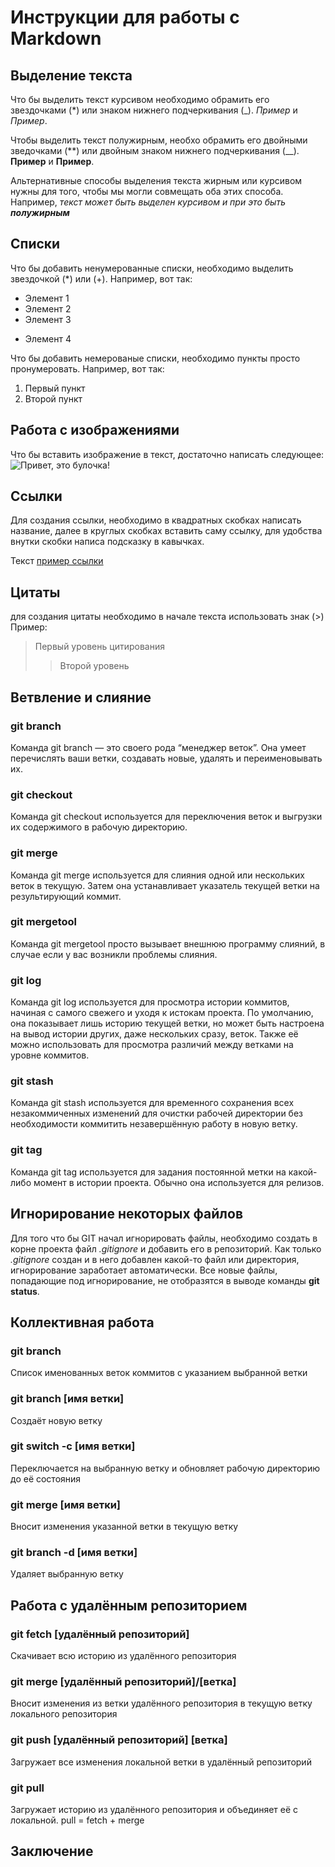 # Инструкции для работы с Markdown

## Выделение текста

Что бы выделить текст курсивом необходимо обрамить его звездочками (*) или знаком нижнего подчеркивания (_). *Пример* и _Пример_.

Чтобы выделить текст полужирным, необхо обрамить его двойными зведочками (**) или двойным знаком нижнего подчеркивания (__). **Пример** и __Пример__.

Альтернативные способы выделения текста жирным или курсивом нужны для того, чтобы мы могли совмещать оба этих способа. Например, _текст может быть выделен курсивом и при это быть **полужирным**_

## Списки

Что бы добавить ненумерованные списки, необходимо выделить звездочкой (*) или (+).
Например, вот так:
* Элемент 1
* Элемент 2
* Элемент 3
+ Элемент 4

Что бы добавить немерованые списки, необходимо пункты просто пронумеровать.
Например, вот так:
1. Первый пункт
2. Второй пункт

## Работа с изображениями

Что бы вставить изображение в текст, достаточно написать следующее:
![Привет, это булочка!](thumb.jpg) 

## Ссылки

Для создания ссылки, необходимо в квадратных скобках написать название, далее в круглых скобках вставить саму ссылку, для удобства внутки скобки написа подсказку в кавычках.

Текст [пример ссылки](http.example.com "Всплывающая подсказка")

## Цитаты

для создания цитаты необходимо в начале текста использовать знак (>) Пример:
>Первый уровень цитирования
>>Второй уровень 

## Ветвление и слияние


### git branch

Команда git branch — это своего рода “менеджер веток”. Она умеет перечислять ваши ветки, создавать новые, удалять и переименовывать их.

### git checkout

Команда git checkout используется для переключения веток и выгрузки их содержимого в рабочую директорию.

### git merge

Команда git merge используется для слияния одной или нескольких веток в текущую. Затем она устанавливает указатель текущей ветки на результирующий коммит.

### git mergetool

Команда git mergetool просто вызывает внешнюю программу слияний, в случае если у вас возникли проблемы слияния.

### git log

Команда git log используется для просмотра истории коммитов, начиная с самого свежего и уходя к истокам проекта. По умолчанию, она показывает лишь историю текущей ветки, но может быть настроена на вывод истории других, даже нескольких сразу, веток. Также её можно использовать для просмотра различий между ветками на уровне коммитов.

### git stash

Команда git stash используется для временного сохранения всех незакоммиченных изменений для очистки рабочей директории без необходимости коммитить незавершённую работу в новую ветку.

### git tag

Команда git tag используется для задания постоянной метки на какой-либо момент в истории проекта. Обычно она используется для релизов.

## Игнорирование некоторых файлов

Для того что бы GIT начал игнорировать файлы, необходимо создать в корне проекта файл *.gitignore* и добавить его в репозиторий. Как только *.gitignore* создан и в него добавлен какой-то файл или директория, игнорирование заработает автоматически. Все новые файлы, попадающие под игнорирование, не отобразятся в выводе команды **git status**.

## Коллективная работа

### git branch

Список именованных веток коммитов с указанием выбранной ветки

### git branch [имя ветки]

Создаёт новую ветку

### git switch -c [имя ветки]

Переключается на выбранную ветку и обновляет рабочую директорию до её состояния

### git merge [имя ветки]

Вносит изменения указанной ветки в текущую ветку

### git branch -d [имя ветки]

Удаляет выбранную ветку

## Работа с удалённым репозиторием

### git fetch [удалённый репозиторий]

Скачивает всю историю из удалённого репозитория

### git merge [удалённый репозиторий]/[ветка]

Вносит изменения из ветки удалённого репозитория в текущую ветку локального репозитория

### git push [удалённый репозиторий] [ветка]

Загружает все изменения локальной ветки в удалённый репозиторий

### git pull

Загружает историю из удалённого репозитория и объединяет её с локальной. pull = fetch + merge

## Заключение 